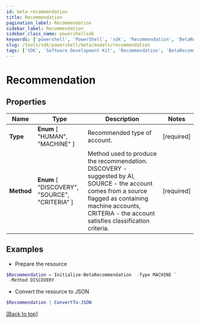 ```yaml
---
id: beta-recommendation
title: Recommendation
pagination_label: Recommendation
sidebar_label: Recommendation
sidebar_class_name: powershellsdk
keywords: ['powershell', 'PowerShell', 'sdk', 'Recommendation', 'BetaRecommendation'] 
slug: /tools/sdk/powershell/beta/models/recommendation
tags: ['SDK', 'Software Development Kit', 'Recommendation', 'BetaRecommendation']
---
```



# Recommendation

## Properties

Name | Type | Description | Notes
------------ | ------------- | ------------- | -------------
**Type** |  **Enum** [  "HUMAN",    "MACHINE" ] | Recommended type of account. | [required]
**Method** |  **Enum** [  "DISCOVERY",    "SOURCE",    "CRITERIA" ] | Method used to produce the recommendation. DISCOVERY - suggested by AI, SOURCE - the account comes from a source flagged as containing machine accounts, CRITERIA - the account satisfies classification criteria. | [required]

## Examples

- Prepare the resource
```powershell
$Recommendation = Initialize-BetaRecommendation  -Type MACHINE `
 -Method DISCOVERY
```

- Convert the resource to JSON
```powershell
$Recommendation | ConvertTo-JSON
```


[[Back to top]](#) 

